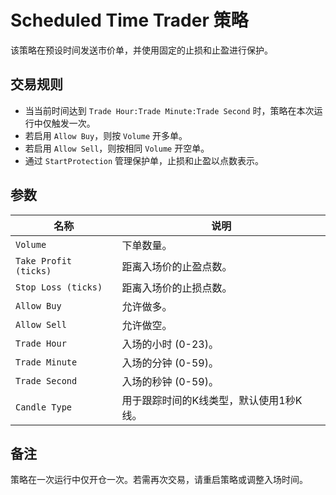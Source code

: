 # Scheduled Time Trader 策略

该策略在预设时间发送市价单，并使用固定的止损和止盈进行保护。

## 交易规则

- 当当前时间达到 `Trade Hour:Trade Minute:Trade Second` 时，策略在本次运行中仅触发一次。
- 若启用 `Allow Buy`，则按 `Volume` 开多单。
- 若启用 `Allow Sell`，则按相同 `Volume` 开空单。
- 通过 `StartProtection` 管理保护单，止损和止盈以点数表示。

## 参数

| 名称 | 说明 |
| ---- | ---- |
| `Volume` | 下单数量。 |
| `Take Profit (ticks)` | 距离入场价的止盈点数。 |
| `Stop Loss (ticks)` | 距离入场价的止损点数。 |
| `Allow Buy` | 允许做多。 |
| `Allow Sell` | 允许做空。 |
| `Trade Hour` | 入场的小时 (0-23)。 |
| `Trade Minute` | 入场的分钟 (0-59)。 |
| `Trade Second` | 入场的秒钟 (0-59)。 |
| `Candle Type` | 用于跟踪时间的K线类型，默认使用1秒K线。 |

## 备注

策略在一次运行中仅开仓一次。若需再次交易，请重启策略或调整入场时间。
